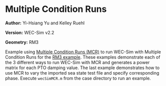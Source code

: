 # Multiple Condition Runs

**Author:**	Yi-Hsiang Yu and Kelley Ruehl

**Version:** 	WEC-Sim v2.2

**Geometry:**	RM3

Example using [Multiple Condition Runs (MCR)](http://wec-sim.github.io/WEC-Sim/advanced_features.html#multiple-condition-runs-mcr) to run WEC-Sim with Multiple Condition Runs for the [RM3 example](http://wec-sim.github.io/WEC-Sim/tutorials.html#two-body-point-absorber-rm3). These examples demonstrate each of the 3 different ways to run WEC-Sim with MCR and generates a power matrix for each PTO damping value. The last example demonstrates how to use MCR to vary the imported sea state test file and specify corresponding phase. Execute `wecSimMCR.m` from the case directory to run an example. 



